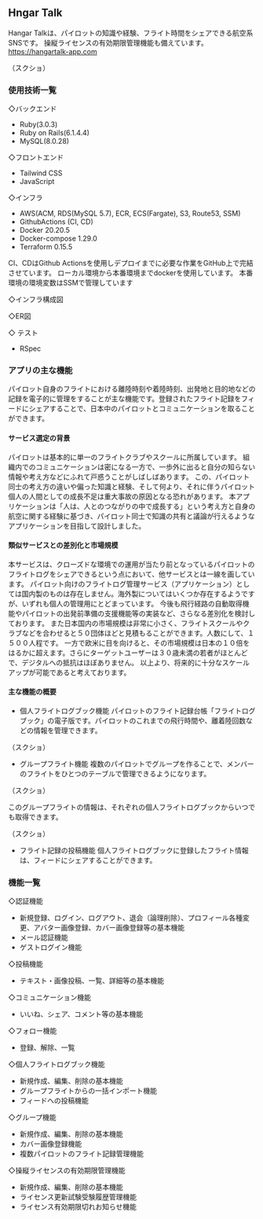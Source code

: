 ## Hngar Talk
Hangar Talkは、パイロットの知識や経験、フライト時間をシェアできる航空系SNSです。
操縦ライセンスの有効期限管理機能も備えています。
https://hangartalk-app.com

（スクショ）

### 使用技術一覧
◇バックエンド
- Ruby(3.0.3)
- Ruby on Rails(6.1.4.4)
- MySQL(8.0.28)

◇フロントエンド
- Tailwind CSS
- JavaScript

◇インフラ
- AWS(ACM, RDS(MySQL 5.7), ECR, ECS(Fargate), S3, Route53, SSM)
- GithubActions (CI, CD)
- Docker 20.20.5
- Docker-compose 1.29.0
- Terraform 0.15.5

CI、CDはGithub Actionsを使用しデプロイまでに必要な作業をGitHub上で完結させています。
ローカル環境から本番環境までdockerを使用しています。
本番環境の環境変数はSSMで管理しています

◇インフラ構成図

◇ER図

◇ テスト
- RSpec

### アプリの主な機能
パイロット自身のフライトにおける離陸時刻や着陸時刻、出発地と目的地などの記録を電子的に管理をすることが主な機能です。登録されたフライト記録をフィードにシェアすることで、日本中のパイロットとコミュニケーションを取ることができます。

#### サービス選定の背景
パイロットは基本的に単一のフライトクラブやスクールに所属しています。
組織内でのコミュニケーションは密になる一方で、一歩外に出ると自分の知らない情報や考え方などにふれて戸惑うことがしばしばあります。
この、パイロット同士の考え方の違いや偏った知識と経験、そして何より、それに伴うパイロット個人の人間としての成長不足は重大事故の原因となる恐れがあります。
本アプリケーションは「人は、人とのつながりの中で成長する」という考え方と自身の航空に関する経験に基づき、パイロット同士で知識の共有と議論が行えるようなアプリケーションを目指して設計しました。

#### 類似サービスとの差別化と市場規模
本サービスは、クローズドな環境での運用が当たり前となっているパイロットのフライトログをシェアできるという点において、他サービスとは一線を画しています。
パイロット向けのフライトログ管理サービス（アプリケーション）としては国内製のものは存在しません。海外製についてはいくつか存在するようですが、いずれも個人の管理用にとどまっています。
今後も飛行経路の自動取得機能やパイロットの出発前準備の支援機能等の実装など、さらなる差別化を検討しております。
また日本国内の市場規模は非常に小さく、フライトスクールやクラブなどを合わせると５０団体ほどと見積もることができます。人数にして、１５００人程です。
一方で欧米に目を向けると、その市場規模は日本の１０倍をはるかに超えます。さらにターゲットユーザーは３０歳未満の若者がほとんどで、デジタルへの抵抗はほぼありません。
以上より、将来的に十分なスケールアップが可能であると考えております。

#### 主な機能の概要
- 個人フライトログブック機能
パイロットのフライト記録台帳「フライトログブック」の電子版です。パイロットのこれまでの飛行時間や、離着陸回数などの情報を管理できます。

（スクショ）

- グループフライト機能
複数のパイロットでグループを作ることで、メンバーのフライトをひとつのテーブルで管理できるようになります。

（スクショ）

このグループフライトの情報は、それぞれの個人フライトログブックからいつでも取得できます。

（スクショ）

- フライト記録の投稿機能
個人フライトログブックに登録したフライト情報は、フィードにシェアすることができます。


### 機能一覧
◇認証機能
- 新規登録、ログイン、ログアウト、退会（論理削除）、プロフィール各種変更、アバター画像登録、カバー画像登録等の基本機能
- メール認証機能
- ゲストログイン機能

◇投稿機能
- テキスト・画像投稿、一覧、詳細等の基本機能

◇コミュニケーション機能
- いいね、シェア、コメント等の基本機能

◇フォロー機能
- 登録、解除、一覧

◇個人フライトログブック機能
- 新規作成、編集、削除の基本機能
- グループフライトからの一括インポート機能
- フィードへの投稿機能

◇グループ機能
- 新規作成、編集、削除の基本機能
- カバー画像登録機能
- 複数パイロットのフライト記録管理機能

◇操縦ライセンスの有効期限管理機能
- 新規作成、編集、削除の基本機能
- ライセンス更新試験受験履歴管理機能
- ライセンス有効期限切れお知らせ機能
